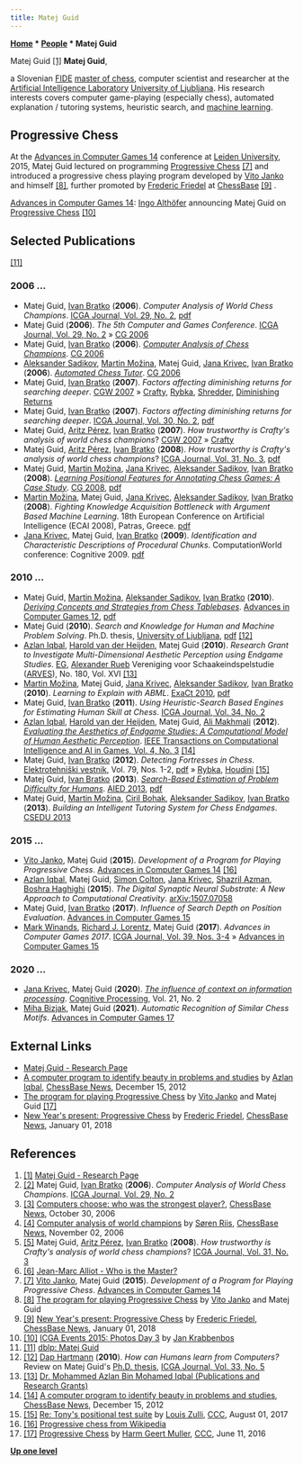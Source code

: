 ```yaml
---
title: Matej Guid
---
```

**[Home](Home "Home") \* [People](People "People") \* Matej Guid**



 [](https://ailab.si/matej/) Matej Guid <a id="cite-note-1" href="#cite-ref-1">[1]</a> 
**Matej Guid**,  

a Slovenian [FIDE](FIDE "FIDE") [master of chess](https://en.wikipedia.org/wiki/FIDE_titles#FIDE_Master_.28FM.29), computer scientist and researcher at the [Artificial Intelligence Laboratory](http://www.ailab.si/) [University of Ljubljana](University_of_Ljubljana "University of Ljubljana"). 
His research interests covers computer game-playing (especially chess), automated explanation / tutoring systems, heuristic search, and [machine learning](Learning "Learning"). 



## Progressive Chess


At the [Advances in Computer Games 14](Advances_in_Computer_Games_14 "Advances in Computer Games 14") conference at [Leiden University](Leiden_University "Leiden University"), 2015, Matej Guid lectured on programming [Progressive Chess](index.php?title=Progressive_Chess&action=edit&redlink=1 "Progressive Chess (page does not exist)") <a id="cite-note-7" href="#cite-ref-7">[7]</a> and introduced a progressive chess playing program developed by [Vito Janko](index.php?title=Vito_Janko&action=edit&redlink=1 "Vito Janko (page does not exist)") and himself <a id="cite-note-8" href="#cite-ref-8">[8]</a>, further promoted by [Frederic Friedel](Frederic_Friedel "Frederic Friedel") at [ChessBase](ChessBase "ChessBase") <a id="cite-note-9" href="#cite-ref-9">[9]</a> .



 [](https://icga.org/?page_id=1340) 
[Advances in Computer Games 14](Advances_in_Computer_Games_14 "Advances in Computer Games 14"): [Ingo Althöfer](Ingo_Alth%C3%B6fer "Ingo Althöfer") announcing Matej Guid on [Progressive Chess](index.php?title=Progressive_Chess&action=edit&redlink=1 "Progressive Chess (page does not exist)") <a id="cite-note-10" href="#cite-ref-10">[10]</a>



## Selected Publications


<a id="cite-note-11" href="#cite-ref-11">[11]</a>



### 2006 ...


* Matej Guid, [Ivan Bratko](Ivan_Bratko "Ivan Bratko") (**2006**). *Computer Analysis of World Chess Champions*. [ICGA Journal, Vol. 29, No. 2](ICGA_Journal#29_2 "ICGA Journal"), [pdf](https://ailab.si/matej/doc/Computer_Analysis_of_World_Chess_Champions.pdf)
* Matej Guid (**2006**). *The 5th Computer and Games Conference*. [ICGA Journal, Vol. 29, No. 2](ICGA_Journal#29_2 "ICGA Journal") » [CG 2006](CG_2006 "CG 2006")
* Matej Guid, [Ivan Bratko](Ivan_Bratko "Ivan Bratko") (**2006**). *[Computer Analysis of Chess Champions](https://link.springer.com/chapter/10.1007/978-3-540-75538-8_1)*. [CG 2006](CG_2006 "CG 2006")
* [Aleksander Sadikov](Aleksander_Sadikov "Aleksander Sadikov"), [Martin Možina](Martin_Mo%C5%BEina "Martin Možina"), Matej Guid, [Jana Krivec](Jana_Krivec "Jana Krivec"), [Ivan Bratko](Ivan_Bratko "Ivan Bratko") (**2006**). *[Automated Chess Tutor](https://link.springer.com/chapter/10.1007/978-3-540-75538-8_2)*. [CG 2006](CG_2006 "CG 2006")
* Matej Guid, [Ivan Bratko](Ivan_Bratko "Ivan Bratko") (**2007**). *Factors affecting diminishing returns for searching deeper*. [CGW 2007](CGW_2007 "CGW 2007") » [Crafty](Crafty "Crafty"), [Rybka](Rybka "Rybka"), [Shredder](Shredder "Shredder"), [Diminishing Returns](Depth#DiminishingReturns "Depth")
* Matej Guid, [Ivan Bratko](Ivan_Bratko "Ivan Bratko") (**2007**). *Factors affecting diminishing returns for searching deeper*. [ICGA Journal, Vol. 30, No. 2](ICGA_Journal#30_2 "ICGA Journal"), [pdf](http://www.ailab.si/matej/doc/Factors_Affecting_Diminishing_Returns.pdf)
* Matej Guid, [Aritz Pérez](Aritz_P%C3%A9rez "Aritz Pérez"), [Ivan Bratko](Ivan_Bratko "Ivan Bratko") (**2007**). *How trustworthy is Crafty's analysis of world chess champions*? [CGW 2007](CGW_2007 "CGW 2007") » [Crafty](Crafty "Crafty")
* Matej Guid, [Aritz Pérez](Aritz_P%C3%A9rez "Aritz Pérez"), [Ivan Bratko](Ivan_Bratko "Ivan Bratko") (**2008**). *How trustworthy is Crafty's analysis of world chess champions*? [ICGA Journal, Vol. 31, No. 3](ICGA_Journal#31_3 "ICGA Journal"), [pdf](http://www.ailab.si/matej/doc/How_Trustworthy_is_Craftys_Analysis.pdf)
* Matej Guid, [Martin Možina](Martin_Mo%C5%BEina "Martin Možina"), [Jana Krivec](Jana_Krivec "Jana Krivec"), [Aleksander Sadikov](Aleksander_Sadikov "Aleksander Sadikov"), [Ivan Bratko](Ivan_Bratko "Ivan Bratko") (**2008**). *[Learning Positional Features for Annotating Chess Games: A Case Study](http://link.springer.com/chapter/10.1007/978-3-540-87608-3_18)*. [CG 2008](CG_2008 "CG 2008"), [pdf](http://www.ailab.si/matej/doc/Learning_Positional_Features-Case_Study.pdf)
* [Martin Možina](Martin_Mo%C5%BEina "Martin Možina"), Matej Guid, [Jana Krivec](Jana_Krivec "Jana Krivec"), [Aleksander Sadikov](Aleksander_Sadikov "Aleksander Sadikov"), [Ivan Bratko](Ivan_Bratko "Ivan Bratko") (**2008**). *Fighting Knowledge Acquisition Bottleneck with Argument Based Machine Learning*. 18th European Conference on Artificial Intelligence (ECAI 2008), Patras, Greece. [pdf](http://www.ailab.si/martin/abml/abml_expert_system_for_web.pdf)
* [Jana Krivec](Jana_Krivec "Jana Krivec"), Matej Guid, [Ivan Bratko](Ivan_Bratko "Ivan Bratko") (**2009**). *Identification and Characteristic Descriptions of Procedural Chunks*. ComputationWorld conference: Cognitive 2009. [pdf](http://www.ailab.si/matej/doc/Identification_and_Characteristic_Descriptions_of_Procedural_Chunks.pdf)


### 2010 ...


* Matej Guid, [Martin Možina](Martin_Mo%C5%BEina "Martin Možina"), [Aleksander Sadikov](Aleksander_Sadikov "Aleksander Sadikov"), [Ivan Bratko](Ivan_Bratko "Ivan Bratko") (**2010**). *[Deriving Concepts and Strategies from Chess Tablebases](http://www.springerlink.com/content/um0l155681087p7h)*. [Advances in Computer Games 12](Advances_in_Computer_Games_12 "Advances in Computer Games 12"), [pdf](http://www.ailab.si/matej/doc/Deriving_Concepts_and_Strategies_from_Chess_Tablebases.pdf)
* Matej Guid (**2010**). *Search and Knowledge for Human and Machine Problem Solving*. Ph.D. thesis, [University of Ljubljana](University_of_Ljubljana "University of Ljubljana"), [pdf](http://eprints.fri.uni-lj.si/1113/1/Matej__Guid.disertacija.pdf) <a id="cite-note-12" href="#cite-ref-12">[12]</a>
* [Azlan Iqbal](Azlan_Iqbal "Azlan Iqbal"), [Harold van der Heijden](Harold_van_der_Heijden "Harold van der Heijden"), Matej Guid (**2010**). *Research Grant to Investigate Multi-Dimensional Aesthetic Perception using Endgame Studies*. [EG](https://en.wikipedia.org/wiki/EG_%28magazine%29), [Alexander Rueb](https://en.wikipedia.org/wiki/Alexander_Rueb) Vereniging voor Schaakeindspelstudie ([ARVES](http://www.arves.org/English/index.htm)), No. 180, Vol. XVI <a id="cite-note-13" href="#cite-ref-13">[13]</a>
* [Martin Možina](Martin_Mo%C5%BEina "Martin Možina"), Matej Guid, [Jana Krivec](Jana_Krivec "Jana Krivec"), [Aleksander Sadikov](Aleksander_Sadikov "Aleksander Sadikov"), [Ivan Bratko](Ivan_Bratko "Ivan Bratko") (**2010**). *Learning to Explain with ABML*. [ExaCt 2010](https://dblp.uni-trier.de/db/conf/exact/exact2010.html), [pdf](http://ceur-ws.org/Vol-650/0037.pdf)
* Matej Guid, [Ivan Bratko](Ivan_Bratko "Ivan Bratko") (**2011**). *Using Heuristic-Search Based Engines for Estimating Human Skill at Chess*. [ICGA Journal, Vol. 34, No. 2](ICGA_Journal#34_2 "ICGA Journal")
* [Azlan Iqbal](Azlan_Iqbal "Azlan Iqbal"), [Harold van der Heijden](Harold_van_der_Heijden "Harold van der Heijden"), Matej Guid, [Ali Makhmali](index.php?title=Ali_Makhmali&action=edit&redlink=1 "Ali Makhmali (page does not exist)") (**2012**). *[Evaluating the Aesthetics of Endgame Studies: A Computational Model of Human Aesthetic Perception](http://ieeexplore.ieee.org/xpl/articleDetails.jsp?arnumber=6177652)*. [IEEE Transactions on Computational Intelligence and AI in Games, Vol. 4, No. 3](IEEE#TOCIAIGAMES "IEEE") <a id="cite-note-14" href="#cite-ref-14">[14]</a>
* Matej Guid, [Ivan Bratko](Ivan_Bratko "Ivan Bratko") (**2012**). *Detecting Fortresses in Chess*. [Elektrotehniški vestnik](http://ev.fe.uni-lj.si/), Vol. 79, Nos. 1-2, [pdf](https://ailab.si/matej/doc/Detecting_Fortresses_in_Chess.pdf) » [Rybka](Rybka "Rybka"), [Houdini](Houdini "Houdini") <a id="cite-note-15" href="#cite-ref-15">[15]</a>
* Matej Guid, [Ivan Bratko](Ivan_Bratko "Ivan Bratko") (**2013**). *[Search-Based Estimation of Problem Difficulty for Humans](http://link.springer.com/chapter/10.1007/978-3-642-39112-5_131)*. [AIED 2013](http://dblp.uni-trier.de/db/conf/aied/aied2013.html#GuidB13), [pdf](https://ailab.si/matej/doc/Search-Based_Estimation_of_Problem_Difficulty.pdf)
* Matej Guid, [Martin Možina](Martin_Mo%C5%BEina "Martin Možina"), [Ciril Bohak](index.php?title=Ciril_Bohak&action=edit&redlink=1 "Ciril Bohak (page does not exist)"), [Aleksander Sadikov](Aleksander_Sadikov "Aleksander Sadikov"), [Ivan Bratko](Ivan_Bratko "Ivan Bratko") (**2013**). *Building an Intelligent Tutoring System for Chess Endgames*. [CSEDU 2013](http://dblp.uni-trier.de/db/conf/csedu/csedu2013.html#GuidMBSB13)


### 2015 ...


* [Vito Janko](index.php?title=Vito_Janko&action=edit&redlink=1 "Vito Janko (page does not exist)"), Matej Guid (**2015**). *Development of a Program for Playing Progressive Chess*. [Advances in Computer Games 14](Advances_in_Computer_Games_14 "Advances in Computer Games 14") <a id="cite-note-16" href="#cite-ref-16">[16]</a>
* [Azlan Iqbal](Azlan_Iqbal "Azlan Iqbal"), Matej Guid, [Simon Colton](index.php?title=Simon_Colton&action=edit&redlink=1 "Simon Colton (page does not exist)"), [Jana Krivec](Jana_Krivec "Jana Krivec"), [Shazril Azman](index.php?title=Shazril_Azman&action=edit&redlink=1 "Shazril Azman (page does not exist)"), [Boshra Haghighi](index.php?title=Boshra_Haghighi&action=edit&redlink=1 "Boshra Haghighi (page does not exist)") (**2015**). *The Digital Synaptic Neural Substrate: A New Approach to Computational Creativity*. [arXiv:1507.07058](https://arxiv.org/abs/1507.07058)
* Matej Guid, [Ivan Bratko](Ivan_Bratko "Ivan Bratko") (**2017**). *Influence of Search Depth on Position Evaluation*. [Advances in Computer Games 15](Advances_in_Computer_Games_15 "Advances in Computer Games 15")
* [Mark Winands](Mark_Winands "Mark Winands"), [Richard J. Lorentz](Richard_J._Lorentz "Richard J. Lorentz"), Matej Guid (**2017**). *Advances in Computer Games 2017*. [ICGA Journal, Vol. 39, Nos. 3-4](ICGA_Journal#39_34 "ICGA Journal") » [Advances in Computer Games 15](Advances_in_Computer_Games_15 "Advances in Computer Games 15")


### 2020 ...


* [Jana Krivec](Jana_Krivec "Jana Krivec"), Matej Guid (**2020**). *[The influence of context on information processing](https://link.springer.com/article/10.1007/s10339-020-00958-8)*. [Cognitive Processing](https://www.springer.com/journal/10339), Vol. 21, No. 2
* [Miha Bizjak](index.php?title=Miha_Bizjak&action=edit&redlink=1 "Miha Bizjak (page does not exist)"), Matej Guid (**2021**). *Automatic Recognition of Similar Chess Motifs*. [Advances in Computer Games 17](Advances_in_Computer_Games_17 "Advances in Computer Games 17")


## External Links


* [Matej Guid - Research Page](https://ailab.si/matej/)
* [A computer program to identify beauty in problems and studies](https://en.chessbase.com/post/a-computer-program-to-identify-beauty-in-problems-and-studies) by [Azlan Iqbal](Azlan_Iqbal "Azlan Iqbal"), [ChessBase News](ChessBase "ChessBase"), December 15, 2012
* [The program for playing Progressive Chess](https://ailab.si/progressive-chess/) by [Vito Janko](index.php?title=Vito_Janko&action=edit&redlink=1 "Vito Janko (page does not exist)") and Matej Guid <a id="cite-note-17" href="#cite-ref-17">[17]</a>
* [New Year's present: Progressive Chess](https://en.chessbase.com/post/new-year-s-present-progressive-chess) by [Frederic Friedel](Frederic_Friedel "Frederic Friedel"), [ChessBase News](ChessBase "ChessBase"), January 01, 2018


## References


1. <a id="cite-ref-1" href="#cite-note-1">[1]</a> [Matej Guid - Research Page](https://ailab.si/matej/)
2. <a id="cite-ref-2" href="#cite-note-2">[2]</a> Matej Guid, [Ivan Bratko](Ivan_Bratko "Ivan Bratko") (**2006**). *Computer Analysis of World Chess Champions*. [ICGA Journal, Vol. 29, No. 2](ICGA_Journal#29_2 "ICGA Journal")
3. <a id="cite-ref-3" href="#cite-note-3">[3]</a> [Computers choose: who was the strongest player?](https://en.chessbase.com/post/computers-choose-who-was-the-strongest-player-), [ChessBase News](ChessBase "ChessBase"), October 30, 2006
4. <a id="cite-ref-4" href="#cite-note-4">[4]</a> [Computer analysis of world champions](https://en.chessbase.com/post/computer-analysis-of-world-champions) by [Søren Riis](S%C3%B8ren_Riis "Søren Riis"), [ChessBase News](ChessBase "ChessBase"), November 02, 2006
5. <a id="cite-ref-5" href="#cite-note-5">[5]</a> Matej Guid, [Aritz Pérez](Aritz_P%C3%A9rez "Aritz Pérez"), [Ivan Bratko](Ivan_Bratko "Ivan Bratko") (**2008**). *How trustworthy is Crafty's analysis of world chess champions*? [ICGA Journal, Vol. 31, No. 3](ICGA_Journal#31_3 "ICGA Journal")
6. <a id="cite-ref-6" href="#cite-note-6">[6]</a> [Jean-Marc Alliot - Who is the Master?](Jean-Marc_Alliot#WhoistheMaster "Jean-Marc Alliot")
7. <a id="cite-ref-7" href="#cite-note-7">[7]</a> [Vito Janko](index.php?title=Vito_Janko&action=edit&redlink=1 "Vito Janko (page does not exist)"), Matej Guid (**2015**). *Development of a Program for Playing Progressive Chess*. [Advances in Computer Games 14](Advances_in_Computer_Games_14 "Advances in Computer Games 14")
8. <a id="cite-ref-8" href="#cite-note-8">[8]</a> [The program for playing Progressive Chess](https://ailab.si/progressive-chess/) by [Vito Janko](index.php?title=Vito_Janko&action=edit&redlink=1 "Vito Janko (page does not exist)") and Matej Guid
9. <a id="cite-ref-9" href="#cite-note-9">[9]</a>  [New Year's present: Progressive Chess](https://en.chessbase.com/post/new-year-s-present-progressive-chess) by [Frederic Friedel](Frederic_Friedel "Frederic Friedel"), [ChessBase News](ChessBase "ChessBase"), January 01, 2018
10. <a id="cite-ref-10" href="#cite-note-10">[10]</a> [ICGA Events 2015: Photos Day 3](https://icga.org/?page_id=1340/?page_id=1340) by [Jan Krabbenbos](Jan_Krabbenbos "Jan Krabbenbos")
11. <a id="cite-ref-11" href="#cite-note-11">[11]</a> [dblp: Matej Guid](https://dblp.uni-trier.de/pid/12/6755.html)
12. <a id="cite-ref-12" href="#cite-note-12">[12]</a> [Dap Hartmann](Dap_Hartmann "Dap Hartmann") (**2010**). *How can Humans learn from Computers?* Review on Matej Guid's [Ph.D. thesis](Matej_Guid#PHDthesis "Matej Guid"), [ICGA Journal, Vol. 33, No. 5](ICGA_Journal#33_4 "ICGA Journal")
13. <a id="cite-ref-13" href="#cite-note-13">[13]</a> [Dr. Mohammed Azlan Bin Mohamed Iqbal (Publications and Research Grants)](http://metalab.uniten.edu.my/~azlan/Research/)
14. <a id="cite-ref-14" href="#cite-note-14">[14]</a> [A computer program to identify beauty in problems and studies](http://en.chessbase.com/home/TabId/211/PostId/4008602), [ChessBase News](ChessBase "ChessBase"), December 15, 2012
15. <a id="cite-ref-15" href="#cite-note-15">[15]</a> [Re: Tony's positional test suite](http://www.talkchess.com/forum/viewtopic.php?t=64306&start=27) by [Louis Zulli](Louis_Zulli "Louis Zulli"), [CCC](CCC "CCC"), August 01, 2017
16. <a id="cite-ref-16" href="#cite-note-16">[16]</a> [Progressive chess from Wikipedia](https://en.wikipedia.org/wiki/Progressive_chess)
17. <a id="cite-ref-17" href="#cite-note-17">[17]</a> [Progressive Chess](http://www.talkchess.com/forum/viewtopic.php?t=60438) by [Harm Geert Muller](Harm_Geert_Muller "Harm Geert Muller"), [CCC](CCC "CCC"), June 11, 2016

**[Up one level](People "People")**







 

